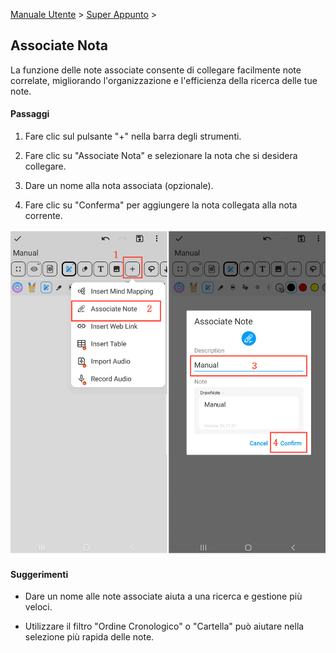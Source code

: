 [Manuale Utente](/dragonnest/drawnote/manual/it) > [Super Appunto](/dragonnest/drawnote/manual/it/super_note) >

Associate Nota
---

La funzione delle note associate consente di collegare facilmente note correlate, migliorando l'organizzazione e l'efficienza della ricerca delle tue note.

#### Passaggi

1. Fare clic sul pulsante "+" nella barra degli strumenti.

2. Fare clic su "Associate Nota" e selezionare la nota che si desidera collegare.

3. Dare un nome alla nota associata (opzionale).

4. Fare clic su "Conferma" per aggiungere la nota collegata alla nota corrente.

![](imgs/associated_notes.png)

#### Suggerimenti

- Dare un nome alle note associate aiuta a una ricerca e gestione più veloci.

- Utilizzare il filtro "Ordine Cronologico" o "Cartella" può aiutare nella selezione più rapida delle note.
